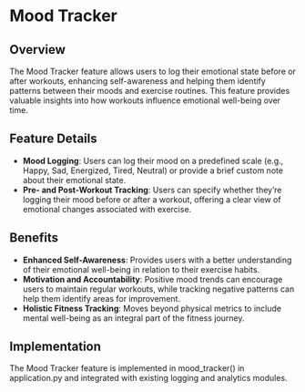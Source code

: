 # Mood Tracker

## Overview
The Mood Tracker feature allows users to log their emotional state before or after workouts, enhancing self-awareness and helping them identify patterns between their moods and exercise routines. This feature provides valuable insights into how workouts influence emotional well-being over time.

## Feature Details
- **Mood Logging**: Users can log their mood on a predefined scale (e.g., Happy, Sad, Energized, Tired, Neutral) or provide a brief custom note about their emotional state.
- **Pre- and Post-Workout Tracking**: Users can specify whether they’re logging their mood before or after a workout, offering a clear view of emotional changes associated with exercise.


## Benefits
- **Enhanced Self-Awareness**: Provides users with a better understanding of their emotional well-being in relation to their exercise habits.
- **Motivation and Accountability**: Positive mood trends can encourage users to maintain regular workouts, while tracking negative patterns can help them identify areas for improvement.
- **Holistic Fitness Tracking**: Moves beyond physical metrics to include mental well-being as an integral part of the fitness journey.

## Implementation
The Mood Tracker feature is implemented in mood_tracker() in application.py and integrated with existing logging and analytics modules.

